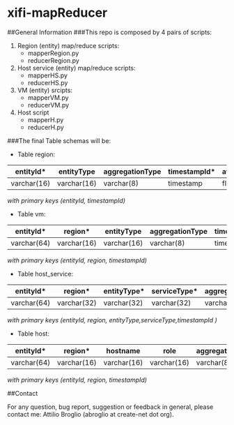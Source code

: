 xifi-mapReducer
===============
##General Information
###This repo is composed by 4 pairs of scripts:
1. Region (entity) map/reduce scripts:
    * mapperRegion.py
    * reducerRegion.py
2. Host service (entity) map/reduce scripts:
    * mapperHS.py
    * reducerHS.py
3. VM (entity) srcipts:
    * mapperVM.py
    * reducerVM.py
4. Host script
    * mapperH.py
    * reducerH.py


###The final Table schemas will be:
* Table region:

|entityId\* |entityType |aggregationType|timestampId\*|avg_ram_used|avg_ram_tot|avg_core_enabled|avg_core_used|avg_core_tot|avg_hd_used|avg_hd_tot|avg_vm_tot|
|-----------|-----------|---------------|-------------|------------|-----------|----------------|-------------|------------|-----------|-----------|---------|
|varchar(16)|varchar(16)|varchar(8)    |timestamp    |float       |float      |float           |float        |float       |float      |float      |float    |

*with primary keys  (entityId, timestampId)*


* Table vm:

|entityId\* |region\*   |entityType     |aggregationType|timestampId\*|avg_usedMemPct |avg_freeSpacePct|avg_cpuLoadPct|availability|
|-----------|-----------|---------------|---------------|-------------|---------------|----------------|--------------|------------|
|varchar(64)|varchar(16)|varchar(16)    |varchar(8)    |timestamp    |float          |float           |float          |float       |


*with primary keys  (entityId, region, timestampId)*


* Table host_service:

|entityId\* |region\*   |entityType\*     |serviceType\*|aggregationType|timestampId\*|avg_usedMemPct |avg_freeSpacePct|avg_cpuLoadPct|
|-----------|-----------|-----------------|-------------|---------------|-------------|---------------|----------------|--------------|
|varchar(64)|varchar(32)|varchar(32)      |varchar(32)  |varchar(8)     |timestamp    |float          |float           |float         |


*with primary keys (entityId, region, entityType,serviceType,timestampId )*


* Table host:

|entityId\* |region\*   |hostname   |role     |aggregationType|timestampId\*|avg_usedMemPct |avg_freeSpacePct |avg_cpuLoadPct |host_id  |sysUptime  |
|-----------|-----------|-----------|-----------|----------------|---------------|-------------|---------------|----------------|--------------|------------|
|varchar(64)|varchar(16)|varchar(16)|varchar(16)    |varchar(8)     |timestamp    |float          |float           |float         |varchar(16)    |float       |


*with primary keys  (entityId, region, timestampId)*



##Contact

For any question, bug report, suggestion or feedback in general, please contact me: Attilio Broglio (abroglio at create-net dot org).
